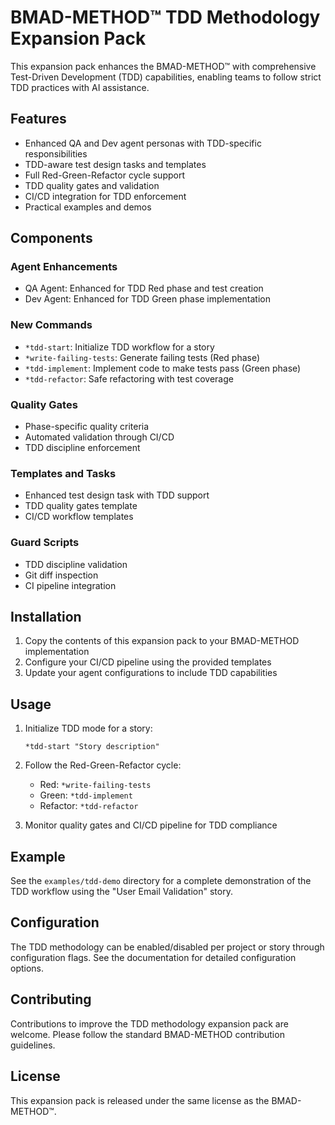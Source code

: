 # BMAD-METHOD™ TDD Methodology Expansion Pack

This expansion pack enhances the BMAD-METHOD™ with comprehensive Test-Driven Development (TDD) capabilities, enabling teams to follow strict TDD practices with AI assistance.

## Features

- Enhanced QA and Dev agent personas with TDD-specific responsibilities
- TDD-aware test design tasks and templates
- Full Red-Green-Refactor cycle support
- TDD quality gates and validation
- CI/CD integration for TDD enforcement
- Practical examples and demos

## Components

### Agent Enhancements

- QA Agent: Enhanced for TDD Red phase and test creation
- Dev Agent: Enhanced for TDD Green phase implementation

### New Commands

- `*tdd-start`: Initialize TDD workflow for a story
- `*write-failing-tests`: Generate failing tests (Red phase)
- `*tdd-implement`: Implement code to make tests pass (Green phase)
- `*tdd-refactor`: Safe refactoring with test coverage

### Quality Gates

- Phase-specific quality criteria
- Automated validation through CI/CD
- TDD discipline enforcement

### Templates and Tasks

- Enhanced test design task with TDD support
- TDD quality gates template
- CI/CD workflow templates

### Guard Scripts

- TDD discipline validation
- Git diff inspection
- CI pipeline integration

## Installation

1. Copy the contents of this expansion pack to your BMAD-METHOD implementation
2. Configure your CI/CD pipeline using the provided templates
3. Update your agent configurations to include TDD capabilities

## Usage

1. Initialize TDD mode for a story:

   ```
   *tdd-start "Story description"
   ```

2. Follow the Red-Green-Refactor cycle:
   - Red: `*write-failing-tests`
   - Green: `*tdd-implement`
   - Refactor: `*tdd-refactor`

3. Monitor quality gates and CI/CD pipeline for TDD compliance

## Example

See the `examples/tdd-demo` directory for a complete demonstration of the TDD workflow using the "User Email Validation" story.

## Configuration

The TDD methodology can be enabled/disabled per project or story through configuration flags. See the documentation for detailed configuration options.

## Contributing

Contributions to improve the TDD methodology expansion pack are welcome. Please follow the standard BMAD-METHOD contribution guidelines.

## License

This expansion pack is released under the same license as the BMAD-METHOD™.
